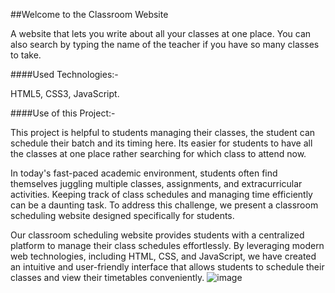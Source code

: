 ##Welcome to the Classroom Website 

A website that lets you write about all your classes at one place. You can also search by typing the name of the teacher if you have so many classes to take.

####Used Technologies:-

HTML5, 
CSS3,
JavaScript.

####Use of this Project:-

This project is helpful to students managing their classes, the student can schedule their batch and its timing here. Its easier for students to have all the classes at one place rather searching for which class to attend now. 

In today's fast-paced academic environment, students often find themselves juggling multiple classes, assignments, and extracurricular activities. Keeping track of class schedules and managing time efficiently can be a daunting task. To address this challenge, we present a classroom scheduling website designed specifically for students.

Our classroom scheduling website provides students with a centralized platform to manage their class schedules effortlessly. By leveraging modern web technologies, including HTML, CSS, and JavaScript, we have created an intuitive and user-friendly interface that allows students to schedule their classes and view their timetables conveniently.
![image](https://github.com/yaminipriya697/Classroom-Scheduling-System/assets/129313085/7f09d5a7-c95d-4e76-a202-a6795c6ecc9c)

